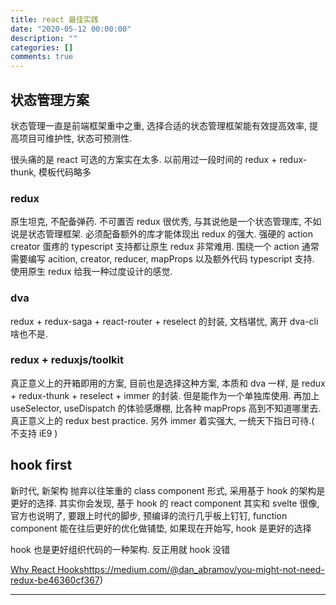 ```yaml
---
title: react 最佳实践
date: "2020-05-12 00:00:00"
description: ""
categories: []
comments: true
---
```


## 状态管理方案

状态管理一直是前端框架重中之重, 选择合适的状态管理框架能有效提高效率, 提高项目可维护性, 状态可预测性.

很头痛的是 react 可选的方案实在太多. 以前用过一段时间的 redux + redux-thunk, 模板代码略多

### redux

原生坦克, 不配备弹药. 不可置否 redux 很优秀, 与其说他是一个状态管理库, 不如说是状态管理框架. 必须配备额外的库才能体现出 redux 的强大. 强硬的 action creator 蛋疼的 typescript 支持都让原生 redux 非常难用. 围绕一个 action 通常需要编写 acition, creator, reducer, mapProps 以及额外代码 typescript 支持. 使用原生 redux 给我一种过度设计的感觉.

### dva

redux + redux-saga + react-router + reselect 的封装, 文档堪忧, 离开 dva-cli 啥也不是.

### redux + reduxjs/toolkit

真正意义上的开箱即用的方案, 目前也是选择这种方案, 本质和 dva 一样, 是 redux + redux-thunk + reselect + immer 的封装. 但是能作为一个单独库使用. 再加上 useSelector, useDispatch 的体验感爆棚, 比各种 mapProps 高到不知道哪里去. 真正意义上的 redux best practice. 另外 immer 着实强大, 一统天下指日可待.( 不支持 iE9 )

## hook first

新时代, 新架构 抛弃以往笨重的 class component 形式, 采用基于 hook 的架构是更好的选择. 其实你会发现, 基于 hook 的 react component 其实和 svelte 很像, 官方也说明了, 要跟上时代的脚步, 预编译的流行几乎板上钉钉, function component 能在往后更好的优化做铺垫, 如果现在开始写, hook 是更好的选择

hook 也是更好组织代码的一种架构. 反正用就 hook 没错

[Why React Hooks](https://tylermcginnis.com/why-react-hooks/)https://medium.com/@dan_abramov/you-might-not-need-redux-be46360cf367)

---
